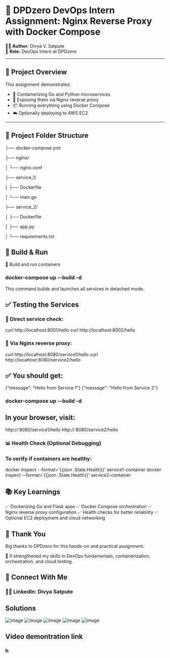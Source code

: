 # 🚀 DPDzero DevOps Intern Assignment: Nginx Reverse Proxy with Docker Compose

👩‍💻 **Author:** Divya V. Satpute  
🎯 **Role:** DevOps Intern at DPDzero

---

## 📌 Project Overview

This assignment demonstrates:

- 🐳 Containerizing Go and Python microservices
- 🔁 Exposing them via Nginx reverse proxy
- 📦 Running everything using Docker Compose
- ☁️ Optionally deploying to AWS EC2

---

## 📁 Project Folder Structure
├── docker-compose.yml

├── nginx/

│ └── nginx.conf

├── service_1/

│ ├── Dockerfile

│ └── main.go

├── service_2/

│ ├── Dockerfile

│ ├── app.py

│ └── requirements.txt



## 🧪 Build & Run
🔹 Build and run containers
### docker-compose up --build -d
This command builds and launches all services in detached mode.

## ✅ Testing the Services
### 🔹 Direct service check:
curl http://localhost:8001/hello
curl http://localhost:8002/hello
### 🔹 Via Nginx reverse proxy:

curl http://localhost:8080/service1/hello
curl http://localhost:8080/service2/hello
## ✅ You should get:
{"message": "Hello from Service 1"}
{"message": "Hello from Service 2"}


### docker-compose up --build -d
## In your browser, visit:


http://<your-ec2-ip>:8080/service1/hello
http://<your-ec2-ip>:8080/service2/hello
### 📊 Health Check (Optional Debugging)
### To verify if containers are healthy:

docker inspect --format='{{json .State.Health}}' service1-container
docker inspect --format='{{json .State.Health}}' service2-container
## 📚 Key Learnings
✅ Dockerizing Go and Flask apps
✅ Docker Compose orchestration
✅ Nginx reverse proxy configuration
✅ Health checks for better reliability
✅ Optional EC2 deployment and cloud networking

## 🙏 Thank You
Big thanks to DPDzero for this hands-on and practical assignment.

🧠 It strengthened my skills in DevOps fundamentals, containerization, orchestration, and cloud testing.

## 🔗 Connect With Me
### 👩‍💼 LinkedIn: Divya Satpute


## Solutions


![image](https://github.com/user-attachments/assets/89693513-225d-4da5-b556-0ffad6489ff5)
![image](https://github.com/user-attachments/assets/dade1f76-29c5-40da-8ff3-e1a589183a98)
![image](https://github.com/user-attachments/assets/32a9ab9e-34e4-4330-ae40-c414e9065d58)
![image](https://github.com/user-attachments/assets/0c613c06-2a0f-49ef-929f-374505bcfd51)
![image](https://github.com/user-attachments/assets/b3bc220b-9470-4802-aa16-338393f4208a)


## Video demontration link 
### h

